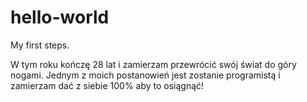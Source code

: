 # hello-world

My first steps.

W tym roku kończę 28 lat i zamierzam przewrócić swój świat do góry nogami. 
Jednym z moich postanowień jest zostanie programistą i zamierzam dać z siebie 100% aby to osiągnąć!
